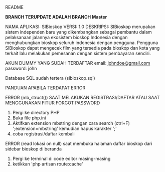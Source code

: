 README

**BRANCH TERUPDATE ADALAH BRANCH Master**

NAMA APLIKASI: SIBioskop
VERSI: 1.0
DESKRIPSI: SIBioskop merupakan sistem independen baru yang dikembangkan sebagai pembantu dalam pelaksanaan jalannya ekosistem bioskop Indonesia dengan menghubungkan bioskop seluruh indonesia dengan pengguna. Pengguna SIBioskop dapat mengecek film yang tersedia pada bioskop dan kota yang terkait lalu melakukan pemesanan dengan sistem pembayaran sendiri.

AKUN DUMMY YANG SUDAH TERDAFTAR
email: johndoe@gmail.com
password: john

Database SQL sudah tertera (sibioskop.sql)

PANDUAN APABILA TERDAPAT ERROR

ERROR (mb_struct()) SAAT MELAKUKAN REGISTRASI/DAFTAR ATAU SAAT MENGGUNAKAN FITUR FORGOT PASSWORD
1. Pergi ke directory PHP
2. Buka file php.ini
3. Aktifkan extension mbstring dengan cara search (ctrl+F) ';extension=mbstring' kemudian hapus karakter ';'
4. coba registrasi/daftar kembali

ERROR (read lokasi on null) saat membuka halaman daftar bioskop dari sidebar bioskop di beranda
1. Pergi ke terminal di code editor masing-masing
2. ketikkan 'php artisan route:cache'